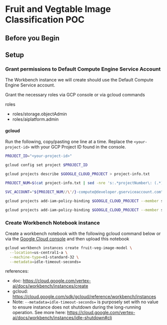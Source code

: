 # Fruit and Vegtable Image Classification POC

## Before you Begin

## Setup 

### Grant permissions to Default Compute Engine Service Account 

The Workbench instance we will create should use the Default Compute Engine Service account.

Grant the necessary roles via GCP console or via gcloud commands 

roles

* roles/storage.objectAdmin
* roles/aiplatform.admin


#### gcloud 

Run the following, copy/pasting one line at a time. Replace the `<your-project-id>` with your GCP Project ID found in the console.

```sh
PROJECT_ID="<your-project-id>" 

gcloud config set project $PROJECT_ID

gcloud projects describe $GOOGLE_CLOUD_PROJECT > project-info.txt

PROJECT_NUM=$(cat project-info.txt | sed -nre 's:.*projectNumber\: (.*):\1:p')

SVC_ACCOUNT="${PROJECT_NUM//\'/}-compute@developer.gserviceaccount.com"

gcloud projects add-iam-policy-binding $GOOGLE_CLOUD_PROJECT --member serviceAccount:$SVC_ACCOUNT --role roles/storage.objectAdmin

gcloud projects add-iam-policy-binding $GOOGLE_CLOUD_PROJECT --member serviceAccount:$SVC_ACCOUNT --role roles/aiplatform.admin
```

### Create Workbench Notebook instance

Create a workbench notebook with the following gcloud command below or via the [Google Cloud console](https://console.cloud.google.com/vertex-ai/workbench/instances) and then upload this notebook

```sh
gcloud workbench instances create fruit-veg-image-model \
  --location=us-central1-a \
  --machine-type=n1-standard-32 \
  --metadata=idle-timeout-seconds=
```

references:

* doc: https://cloud.google.com/vertex-ai/docs/workbench/instances/create
* gcloud: https://cloud.google.com/sdk/gcloud/reference/workbench/instances
* Note: `--metadata=idle-timeout-seconds=` is purposely set with no value to ensure instance does not shutdown during the long-running operation. See more here: https://cloud.google.com/vertex-ai/docs/workbench/instances/idle-shutdown#cli


